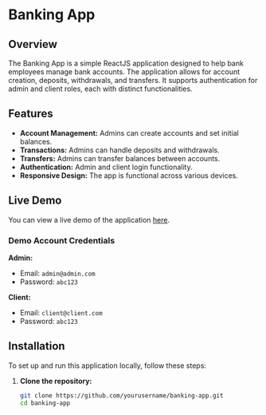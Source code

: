 # Banking App

## Overview

The Banking App is a simple ReactJS application designed to help bank employees manage bank accounts. The application allows for account creation, deposits, withdrawals, and transfers. It supports authentication for admin and client roles, each with distinct functionalities.

## Features

- **Account Management:** Admins can create accounts and set initial balances.
- **Transactions:** Admins can handle deposits and withdrawals.
- **Transfers:** Admins can transfer balances between accounts.
- **Authentication:** Admin and client login functionality.
- **Responsive Design:** The app is functional across various devices.

## Live Demo

You can view a live demo of the application [here](#).

### Demo Account Credentials

**Admin:**
- Email: `admin@admin.com`
- Password: `abc123`

**Client:**
- Email: `client@client.com`
- Password: `abc123`

## Installation

To set up and run this application locally, follow these steps:

1. **Clone the repository:**

   ```bash
   git clone https://github.com/yourusername/banking-app.git
   cd banking-app
